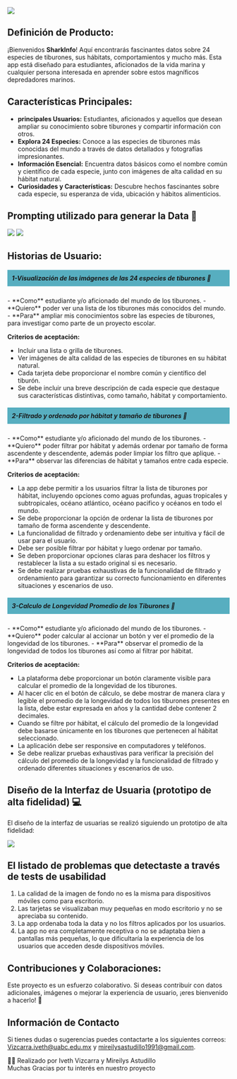 ![](https://i.ibb.co/VxJVCtk/Screen-Shot-2024-04-05-at-12-05-02.png)

## Definición de Producto:

¡Bienvenidos **SharkInfo**! Aquí encontrarás fascinantes datos sobre 24 especies de tiburones, sus hábitats, comportamientos y mucho más. Esta app está diseñado para estudiantes, aficionados de la vida marina y cualquier persona interesada en aprender sobre estos magníficos depredadores marinos.

## **Características Principales:**

- **principales Usuarios:** Estudiantes, aficionados y aquellos que desean ampliar su conocimiento sobre tiburones y compartir información con otros.
- **Explora 24 Especies:** Conoce a las especies de tiburones más conocidas del mundo a través de datos detallados y fotografías impresionantes.
- **Información Esencial:** Encuentra datos básicos como el nombre común y científico de cada especie, junto con imágenes de alta calidad en su hábitat natural.
- **Curiosidades y Características:** Descubre hechos fascinantes sobre cada especie, su esperanza de vida, ubicación y hábitos alimenticios.

## **Prompting utilizado para generar la Data** 🤖

![](https://i.ibb.co/x26zVn1/promp-1.jpg)
![](https://i.ibb.co/D71fhZZ/promp-2.jpg)


## **Historias de Usuario:**

<h5 style="background-color: #57AEC0; padding: 10px;">1-Visualización de las imágenes de las 24 especies de tiburones 👀</h5> 
   - **Como** estudiante y/o aficionado del mundo de los tiburones.
   - **Quiero** poder ver una lista de los tiburones más conocidos del mundo.
   - **Para** ampliar mis conocimientos sobre las especies de tiburones, para investigar como parte de un proyecto escolar.

   **Criterios de aceptación:**
   - Incluir una lista o grilla de tiburones.
   - Ver imágenes de alta calidad de las especies de tiburones en su hábitat natural.
   - Cada tarjeta debe proporcionar el nombre común y científico del tiburón.
   - Se debe incluir una breve descripción de cada especie que destaque sus características distintivas, como tamaño, hábitat y comportamiento.

<h5 style="background-color: #57AEC0; padding: 10px;">2-Filtrado y ordenado por hábitat y tamaño de tiburones 🔎 </h5> 
   - **Como** estudiante y/o aficionado del mundo de los tiburones.
   - **Quiero** poder filtrar por hábitat y además ordenar por tamaño de forma ascendente y descendente, además poder limpiar los filtro que aplique.
   - **Para** observar las diferencias de hábitat y tamaños entre cada especie.

   **Criterios de aceptación:**
   - La app debe permitir a los usuarios filtrar la lista de tiburones por hábitat, incluyendo opciones como aguas profundas, aguas tropicales y subtropicales, océano atlántico, océano pacifico y océanos en todo el mundo.
   - Se debe proporcionar la opción de ordenar la lista de tiburones por tamaño de forma ascendente y descendente.
   - La funcionalidad de filtrado y ordenamiento debe ser intuitiva y fácil de usar para el usuario.
   - Debe ser posible filtrar por hábitat y luego ordenar por tamaño.
   - Se deben proporcionar opciones claras para deshacer los filtros y restablecer la lista a su estado original si es necesario.
   - Se debe realizar pruebas exhaustivas de la funcionalidad de filtrado y ordenamiento para garantizar su correcto funcionamiento en diferentes situaciones y escenarios de uso.

<h5 style="background-color: #57AEC0; padding: 10px;">3-Calculo de Longevidad Promedio de los Tiburones 🧮 </h5> 
   - **Como** estudiante y/o aficionado del mundo de los tiburones.
   - **Quiero** poder calcular al accionar un botón y ver el promedio de la longevidad de los tiburones.
   - **Para** observar el promedio de la longevidad de todos los tiburones así como al filtrar por hábitat.

   **Criterios de aceptación:**
   - La plataforma debe proporcionar un botón claramente visible para calcular el promedio de la longevidad de los tiburones.
   - Al hacer clic en el botón de cálculo, se debe mostrar de manera clara y legible el promedio de la longevidad de todos los tiburones presentes en la lista, debe estar expresada en años y la cantidad debe contener 2 decimales.
   - Cuando se filtre por hábitat, el cálculo del promedio de la longevidad debe basarse únicamente en los tiburones que pertenecen al hábitat seleccionado.
   - La aplicación debe ser responsive en computadores y teléfonos.
   - Se debe realizar pruebas exhaustivas para verificar la precisión del cálculo del promedio de la longevidad y la funcionalidad de filtrado y ordenado  diferentes situaciones y escenarios de uso.

## Diseño de la Interfaz de Usuaria (prototipo de alta fidelidad) 💻

El diseño de la interfaz de usuarias se realizó siguiendo un prototipo de alta fidelidad:


![](https://i.ibb.co/MN6Zj6F/Prototipo-Desktop-calculo-data.jpg)


## **El listado de problemas que detectaste a través de tests de usabilidad**

1. La calidad de la imagen de fondo no es la misma para dispositivos móviles como para escritorio.
2. Las tarjetas se visualizaban muy pequeñas en modo escritorio y no se apreciaba su contenido.
3. La app ordenaba toda la data y no los filtros aplicados por los usuarios.
4. La app no era completamente receptiva o no se adaptaba bien a pantallas más pequeñas, lo que dificultaría la experiencia de los usuarios que acceden desde dispositivos móviles.

## **Contribuciones y Colaboraciones:**

Este proyecto es un esfuerzo colaborativo. Si deseas contribuir con datos adicionales, imágenes o mejorar la experiencia de usuario, ¡eres bienvenido a hacerlo! 🤝

## Información de Contacto

Si tienes dudas o sugerencias puedes contactarte a los siguientes correos: [Vizcarra.iveth@uabc.edu.mx](mailto:Vizcarra.iveth@uabc.edu.mx) y [mireilysastudillo1991@gmail.com](mailto:mireilysastudillo1991@gmail.com).

<aside>
👩‍💻 Realizado por Iveth Vizcarra y Mireilys Astudillo
</aside>

<aside>
Muchas Gracias por tu interés en nuestro proyecto
</aside>